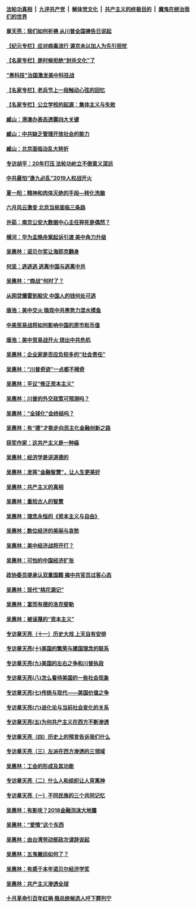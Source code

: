 ####  [法轮功真相](../../../../basic/blob/master/README.md?t=07020002) &nbsp;|&nbsp; [九评共产党](../../../../9ping.md/blob/master/README.md?t=07020002) &nbsp;|&nbsp; [解体党文化](../../../../jtdwh.md/blob/master/README.md?t=07020002)  &nbsp;|&nbsp; [共产主义的终极目的](../../../../gczydzjmd.md/blob/master/README.md?t=07020002) &nbsp;|&nbsp; [魔鬼在统治我们的世界](../../../../mgztzwmdsj.md/blob/master/README.md?t=07020002) 

#### [章天亮：我们如何祈祷 从川普全国祷告日说起](../pages/nsc423/n11944627.md?t=07020002) 

#### [【纪元专栏】应对病毒流行 渥京未以加人为先引担忧](../pages/nsc423/n11875714.md?t=07020002) 

#### [【名家专栏】是时候拒绝“封杀文化”了](../pages/nsc423/n11814093.md?t=07020002) 

#### [“黑科技”治国激发美中科技战](../pages/nsc423/n11638056.md?t=07020002) 

#### [【名家专栏】老兵节上一段触动心弦的回忆](../pages/nsc423/n11646016.md?t=07020002) 

#### [【名家专栏】公立学校的起源：集体主义与失败](../pages/nsc423/n11601833.md?t=07020002) 

#### [臧山：港澳办表态透露四大关键](../pages/nsc423/n11421628.md?t=07020002) 

#### [臧山：中共缺乏管理开放社会的能力](../pages/nsc423/n11407457.md?t=07020002) 

#### [臧山：北京面临治乱大转折](../pages/nsc423/n11406895.md?t=07020002) 

#### [专访胡平：20年打压 法轮功屹立不倒意义深远](../pages/nsc423/n11398800.md?t=07020002) 

#### [中共最怕“逢九必乱”2019人权战开火](../pages/nsc423/n11385248.md?t=07020002) 

#### [夏一阳：精神和肉体灭绝的手段—转化洗脑](../pages/nsc423/n11368250.md?t=07020002) 

#### [六月风云激变 北京当局面临三条路](../pages/nsc423/n11313668.md?t=07020002) 

#### [许茹：南京公安大数据中心主任猝死是偶然？](../pages/nsc423/n11064744.md?t=07020002) 

#### [横河：华为孟晚舟案起诉引渡 美中角力升级](../pages/nsc423/n11027230.md?t=07020002) 

#### [吴惠林：诺贝尔奖让海耶克翻身](../pages/nsc423/n10890049.md?t=07020002) 

#### [何坚：逃逃逃 逃离中国与逃离中共](../pages/nsc423/n10592891.md?t=07020002) 

#### [吴惠林：“商战”何时了？](../pages/nsc423/n10573558.md?t=07020002) 

#### [从网贷爆雷到股灾 中国人的钱何处可逃](../pages/nsc423/n10572800.md?t=07020002) 

#### [唐浩：美中交火 隐现中共黑势力混水摸鱼](../pages/nsc423/n10544040.md?t=07020002) 

#### [中美贸易战将如何影响中国的房市和币值](../pages/nsc423/n10543697.md?t=07020002) 

#### [唐浩：美中贸易战开火 烧出中共危机](../pages/nsc423/n10540126.md?t=07020002) 

#### [吴惠林：企业家是否应负较多的“社会责任”](../pages/nsc423/n10535022.md?t=07020002) 

#### [吴惠林：“川普奇迹”一点都不稀奇](../pages/nsc423/n10512808.md?t=07020002) 

#### [吴惠林：平议“修正资本主义”](../pages/nsc423/n10495724.md?t=07020002) 

#### [吴惠林：川普的外交政策可预测吗？](../pages/nsc423/n10462387.md?t=07020002) 

#### [吴惠林：“全球化”会终结吗？](../pages/nsc423/n10452838.md?t=07020002) 

#### [吴惠林：有“德”才能走向民主化金融创新之路](../pages/nsc423/n10432292.md?t=07020002) 

#### [获奖作家：这共产主义是一种癌](../pages/nsc423/n10431541.md?t=07020002) 

#### [吴惠林：经济学是讲道德的](../pages/nsc423/n10398014.md?t=07020002) 

#### [吴惠林：发挥“金融智慧”，让人生更美好](../pages/nsc423/n10375019.md?t=07020002) 

#### [吴惠林：共产主义的真相](../pages/nsc423/n10351394.md?t=07020002) 

#### [吴惠林：重拾古人的智慧](../pages/nsc423/n10337691.md?t=07020002) 

#### [吴惠林：理念永恒的《资本主义与自由》](../pages/nsc423/n10316274.md?t=07020002) 

#### [吴惠林：数位经济的美丽与哀愁](../pages/nsc423/n10292946.md?t=07020002) 

#### [吴惠林：美中经济战将开打？](../pages/nsc423/n10258825.md?t=07020002) 

#### [吴惠林：可怕的中国经济扩张](../pages/nsc423/n10219147.md?t=07020002) 

#### [政协委员提承认双重国籍 揭中共官员过客心态](../pages/nsc423/n10208809.md?t=07020002) 

#### [吴惠林：现代“桃花源记”](../pages/nsc423/n10185234.md?t=07020002) 

#### [吴惠林：富而有德的洛克斐勒](../pages/nsc423/n10142264.md?t=07020002) 

#### [吴惠林：被诬蔑的“资本主义”](../pages/nsc423/n10124816.md?t=07020002) 

#### [专访章天亮（十一）历史大戏 上天自有安排](../pages/nsc423/n10094905.md?t=07020002) 

#### [专访章天亮(十)美国的繁荣与建国理念的联系](../pages/nsc423/n10094899.md?t=07020002) 

#### [专访章天亮(九)美国的左右之争和川普执政](../pages/nsc423/n10094889.md?t=07020002) 

#### [专访章天亮(八)怎么看待美国的一些社会现象](../pages/nsc423/n10094857.md?t=07020002) 

#### [专访章天亮(七)传统与现代——美国价值之争](../pages/nsc423/n10093140.md?t=07020002) 

#### [专访章天亮(六)进化论与当前社会变化的关系](../pages/nsc423/n10092036.md?t=07020002) 

#### [专访章天亮(五)为何共产主义在西方不断渗透](../pages/nsc423/n10083620.md?t=07020002) 

#### [专访章天亮（四）历史上的预言告诉我们什么](../pages/nsc423/n10083606.md?t=07020002) 

#### [专访章天亮（三）左派在西方渗透的三领域](../pages/nsc423/n10081115.md?t=07020002) 

#### [吴惠林：工会的形成及其功能](../pages/nsc423/n10080633.md?t=07020002) 

#### [专访章天亮（二）什么人和组织让人背离神](../pages/nsc423/n10076637.md?t=07020002) 

#### [专访章天亮（一）不同民族的三个共同记忆](../pages/nsc423/n10074188.md?t=07020002) 

#### [吴惠林：有影呒？2018金融泡沫大地震](../pages/nsc423/n10040534.md?t=07020002) 

#### [吴惠林：“爱情”这个东西](../pages/nsc423/n10019423.md?t=07020002) 

#### [吴惠林：由台湾劳动部政次请辞说起](../pages/nsc423/n9979679.md?t=07020002) 

#### [吴惠林：五鬼搬运如何了？](../pages/nsc423/n9925338.md?t=07020002) 

#### [吴惠林：有感于本年诺贝尔经济学奖](../pages/nsc423/n9871883.md?t=07020002) 

#### [吴惠林：共产主义渗透全球](../pages/nsc423/n9812748.md?t=07020002) 

#### [十月革命引百年红祸 俄总统候选人吁下葬列宁](../pages/nsc423/n9810182.md?t=07020002) 

